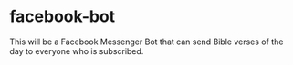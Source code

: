 # facebook-bot

This will be a Facebook Messenger Bot that can send Bible verses of the day to everyone who is subscribed.
